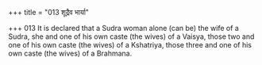 +++
title = "013 शूद्रैव भार्या"

+++
013	It is declared that a Sudra woman alone (can be) the wife of a Sudra, she and one of his own caste (the wives) of a Vaisya, those two and one of his own caste (the wives) of a Kshatriya, those three and one of his own caste (the wives) of a Brahmana.